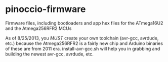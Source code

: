pinoccio-firmware
=================

Firmware files, including bootloaders and app hex files for the ATmega16U2 and the Atmega256RFR2 MCUs

As of 8/25/2013, you *MUST* create your own toolchain (avr-gcc, avrdude, etc.) because the Atmega256RFR2 is a fairly new chip and Arduino binaries of these are from 2011 era.
install-avr-gcc.sh will help you in grabbing and building the newest avr-gcc, avrdude, etc.
